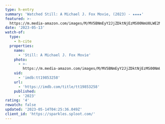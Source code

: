 ```yaml
---
type: h-entry
summary: 'Watched Still: A Michael J. Fox Movie, (2023) - ★★★★'
featured: >-
  https://m.media-amazon.com/images/M/MV5BNmEyY2JjZDktNjEzMS00NmU0LWE2MDUtN2NhODgxZjFmMTk1XkEyXkFqcGdeQXVyNjUxMjc1OTM@._V1_SX300.jpg
date: '2023-05-13'
watch-of:
  type:
    - h-cite
  properties:
    name:
      - 'Still: A Michael J. Fox Movie'
    photo:
      - >-
        https://m.media-amazon.com/images/M/MV5BNmEyY2JjZDktNjEzMS00NmU0LWE2MDUtN2NhODgxZjFmMTk1XkEyXkFqcGdeQXVyNjUxMjc1OTM@._V1_SX300.jpg
    uid:
      - 'imdb:tt19853258'
    url:
      - 'https://imdb.com/title/tt19853258'
    published:
      - '2023'
rating: '4'
rewatch: false
updated: '2023-05-14T04:25:36.049Z'
client_id: 'https://sparkles.sploot.com/'
---
```


